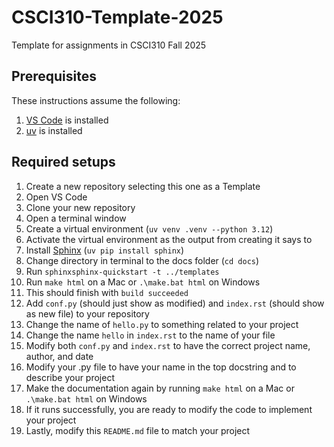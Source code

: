 # CSCI310-Template-2025
Template for assignments in CSCI310 Fall 2025

## Prerequisites
These instructions assume the following:
1. [VS Code](https://code.visualstudio.com/download) is installed
1. [uv](https://docs.astral.sh/uv/) is installed

## Required setups
1. Create a new repository selecting this one as a Template
1. Open VS Code
1. Clone your new repository
1. Open a terminal window
1. Create a virtual environment (`uv venv .venv --python 3.12`)
1. Activate the virtual environment as the output from creating it says to
1. Install [Sphinx](https://www.sphinx-doc.org/en/master/) (`uv pip install sphinx`)
1. Change directory in terminal to the docs folder (`cd docs`)
1. Run `sphinxsphinx-quickstart -t ../templates`
1. Run `make html` on a Mac or `.\make.bat html` on Windows
1. This should finish with `build succeeded`
1. Add `conf.py` (should just show as modified) and `index.rst` (should show as new file) to your repository
1. Change the name of `hello.py` to something related to your project
1. Change the name `hello` in `index.rst` to the name of your file
1. Modify both `conf.py` and `index.rst` to have the correct project name, author, and date
1. Modify your .py file to have your name in the top docstring and to describe your project
1. Make the documentation again by running `make html` on a Mac or `.\make.bat html` on Windows
1. If it runs successfully, you are ready to modify the code to implement your project
1. Lastly, modify this `README.md` file to match your project
